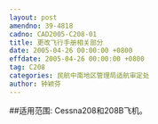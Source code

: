```yaml
---
layout: post
amendno: 39-4818
cadno: CAD2005-C208-01
title: 更改飞行手册相关部分
date: 2005-04-26 00:00:00 +0800
effdate: 2005-04-26 00:00:00 +0800
tag: C208
categories: 民航中南地区管理局适航审定处
author: 钟颖芬
---
```


##适用范围:
Cessna208和208B飞机。


